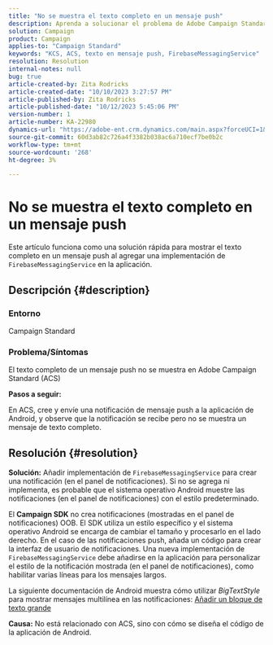 ```yaml
---
title: "No se muestra el texto completo en un mensaje push"
description: Aprenda a solucionar el problema de Adobe Campaign Standard para mostrar el texto completo en un mensaje push. Añada una implementación de FirebaseMessagingService en la aplicación.
solution: Campaign
product: Campaign
applies-to: "Campaign Standard"
keywords: "KCS, ACS, texto en mensaje push, FirebaseMessagingService"
resolution: Resolution
internal-notes: null
bug: true
article-created-by: Zita Rodricks
article-created-date: "10/10/2023 3:27:57 PM"
article-published-by: Zita Rodricks
article-published-date: "10/12/2023 5:45:06 PM"
version-number: 1
article-number: KA-22980
dynamics-url: "https://adobe-ent.crm.dynamics.com/main.aspx?forceUCI=1&pagetype=entityrecord&etn=knowledgearticle&id=4c315395-8167-ee11-9ae7-6045bd006b25"
source-git-commit: 60d3ab82c726a4f3382b038ac6a710ecf7be0b2c
workflow-type: tm+mt
source-wordcount: '268'
ht-degree: 3%

---
```


# No se muestra el texto completo en un mensaje push


Este artículo funciona como una solución rápida para mostrar el texto completo en un mensaje push al agregar una implementación de `FirebaseMessagingService` en la aplicación.

## Descripción {#description}


### <b>Entorno</b>

Campaign Standard



### <b>Problema/Síntomas</b>

El texto completo de un mensaje push no se muestra en Adobe Campaign Standard (ACS)



<b>Pasos a seguir:</b>

En ACS, cree y envíe una notificación de mensaje push a la aplicación de Android, y observe que la notificación se recibe pero no se muestra un mensaje de texto completo.


## Resolución {#resolution}

<b>Solución:</b>
Añadir implementación de `FirebaseMessagingService` para crear una notificación (en el panel de notificaciones). Si no se agrega ni implementa, es probable que el sistema operativo Android muestre las notificaciones (en el panel de notificaciones) con el estilo predeterminado.

El <b>Campaign SDK</b> no crea notificaciones (mostradas en el panel de notificaciones) OOB. El SDK utiliza un estilo específico y el sistema operativo Android se encarga de cambiar el tamaño y procesarlo en el lado derecho. En el caso de las notificaciones push, añada un código para crear la interfaz de usuario de notificaciones. Una nueva implementación de `FirebaseMessagingService` debe añadirse en la aplicación para personalizar el estilo de la notificación mostrada (en el panel de notificaciones), como habilitar varias líneas para los mensajes largos.



La siguiente documentación de Android muestra cómo utilizar *BigTextStyle* para mostrar mensajes multilínea en las notificaciones:
[Añadir un bloque de texto grande](https://developer.android.com/develop/ui/views/notifications/expanded#large-style)


<b>Causa:</b>
No está relacionado con ACS, sino con cómo se diseña el código de la aplicación de Android.
